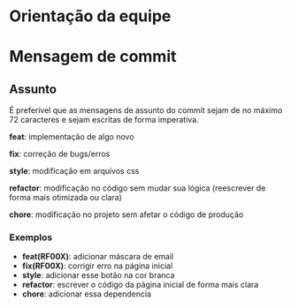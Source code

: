 # Orientação da equipe

# Mensagem de commit

## Assunto

É preferível que as mensagens de assunto do commit sejam de no máximo 72 caracteres e sejam escritas de forma imperativa.

**feat**: implementação de algo novo

**fix**: correção de bugs/erros

**style**: modificação em arquivos css

**refactor**: modificação no código sem mudar sua lógica (reescrever de forma mais otimizada ou clara)

**chore**: modificação no projeto sem afetar o código de produção

### Exemplos

- **feat(RF00X)**: adicionar máscara de email
- **fix(RF00X)**: corrigir erro na página inicial
- **style**: adicionar esse botão na cor branca
- **refactor**: escrever o código da página inicial de forma mais clara
- **chore**: adicionar essa dependencia
